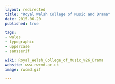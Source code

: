 ```yaml
---
layout: redirected
title: "Royal Welsh College of Music and Drama"
date: 2015-06-20
published: true

tags:
- wales
- typographic
- uppercase
- sansserif

wiki: Royal_Welsh_College_of_Music_%26_Drama
website: www.rwcmd.ac.uk
image: rwcmd.gif

---
```

